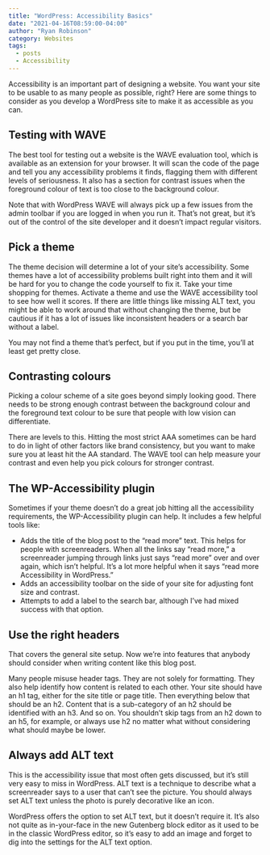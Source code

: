 ```yaml
---
title: "WordPress: Accessibility Basics"
date: "2021-04-16T08:59:00-04:00"
author: "Ryan Robinson"
category: Websites
tags:
  - posts
  - Accessibility
---
```


Accessibility is an important part of designing a website. You want your site to be usable to as many people as possible, right? Here are some things to consider as you develop a WordPress site to make it as accessible as you can.

## Testing with WAVE

The best tool for testing out a website is the WAVE evaluation tool, which is available as an extension for your browser. It will scan the code of the page and tell you any accessibility problems it finds, flagging them with different levels of seriousness. It also has a section for contrast issues when the foreground colour of text is too close to the background colour.

Note that with WordPress WAVE will always pick up a few issues from the admin toolbar if you are logged in when you run it. That’s not great, but it’s out of the control of the site developer and it doesn’t impact regular visitors.

## Pick a theme

The theme decision will determine a lot of your site’s accessibility. Some themes have a lot of accessibility problems built right into them and it will be hard for you to change the code yourself to fix it. Take your time shopping for themes. Activate a theme and use the WAVE accessibility tool to see how well it scores. If there are little things like missing ALT text, you might be able to work around that without changing the theme, but be cautious if it has a lot of issues like inconsistent headers or a search bar without a label.

You may not find a theme that’s perfect, but if you put in the time, you’ll at least get pretty close.

## Contrasting colours

Picking a colour scheme of a site goes beyond simply looking good. There needs to be strong enough contrast between the background colour and the foreground text colour to be sure that people with low vision can differentiate.

There are levels to this. Hitting the most strict AAA sometimes can be hard to do in light of other factors like brand consistency, but you want to make sure you at least hit the AA standard. The WAVE tool can help measure your contrast and even help you pick colours for stronger contrast.

## The WP-Accessibility plugin

Sometimes if your theme doesn’t do a great job hitting all the accessibility requirements, the WP-Accessibility plugin can help. It includes a few helpful tools like:

- Adds the title of the blog post to the “read more” text. This helps for people with screenreaders. When all the links say “read more,” a screenreader jumping through links just says “read more” over and over again, which isn’t helpful. It’s a lot more helpful when it says “read more Accessibility in WordPress.”
- Adds an accessibility toolbar on the side of your site for adjusting font size and contrast.
- Attempts to add a label to the search bar, although I’ve had mixed success with that option.

## Use the right headers

That covers the general site setup. Now we’re into features that anybody should consider when writing content like this blog post.

Many people misuse header tags. They are not solely for formatting. They also help identify how content is related to each other. Your site should have an h1 tag, either for the site title or page title. Then everything below that should be an h2. Content that is a sub-category of an h2 should be identified with an h3. And so on. You shouldn’t skip tags from an h2 down to an h5, for example, or always use h2 no matter what without considering what should maybe be lower.

## Always add ALT text

This is the accessibility issue that most often gets discussed, but it’s still very easy to miss in WordPress. ALT text is a technique to describe what a screenreader says to a user that can’t see the picture. You should always set ALT text unless the photo is purely decorative like an icon.

WordPress offers the option to set ALT text, but it doesn’t require it. It’s also not quite as in-your-face in the new Gutenberg block editor as it used to be in the classic WordPress editor, so it’s easy to add an image and forget to dig into the settings for the ALT text option.
